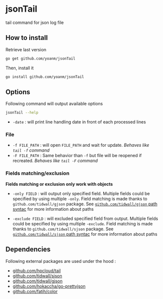 # jsonTail
tail command for json log file

## How to install
Retrieve last version
```bash
go get github.com/yoanm/jsonTail
```

Then, install it
```bash
go install github.com/yoanm/jsonTail
```

## Options
Following command will output available options
```bash
jsonTail --help
```

 * `-date` : will print line handling date in front of each processed lines
 
### File

 * `-f FILE_PATH` : will open `FILE_PATH` and wait for update. *Behaves like `tail -f` command*
 * `-F FILE_PATH` : Same behavior than `-f` but file will be reopened if recreated. *Behaves like `tail -F` command*
 
### Fields matching/exclusion

**Fields matching or exclusion only work with objects**

 * `-only FIELD` : will output only specified field. Multiple fields could be specified by using multiple `-only`.
   Field matching is made thanks to `github.com/tidwall/gjson` package.
   See [`github.com/tidwall/gjson` path syntac](https://github.com/tidwall/gjson#path-syntax) for more information about paths

 * `-exclude FIELD` : will excluded specified field from output. Multiple fields could be specified by using multiple `-exclude`.
   Field matching is made thanks to `github.com/tidwall/sjson` package.
   See [`github.com/tidwall/sjson` path syntac](https://github.com/tidwall/sjson#path-syntax) for more information about paths
   

## Dependencies

Following external packages are used under the hood : 

 * [github.com/hpcloud/tail](https://github.com/hpcloud/tail)
 * [github.com/tidwall/sjson](https://github.com/tidwall/sjson)
 * [github.com/tidwall/gjson](https://github.com/tidwall/gjson)
 * [github.com/hokaccha/go-prettyjson](https://github.com/hokaccha/go-prettyjson)
 * [github.com/fatih/color](https://github.com/fatih/color)
